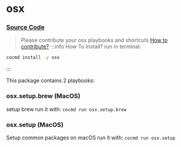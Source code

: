 # osx
### [ Source Code ](https://github.com/cocmd/hub/tree/master/packages/osx)
> Please contribute your osx playbooks and shortcuts
> [How to contribute?](https://cocmd.org/docs/contributing)
:::info How To Install?
run in terminal:
```bash
cocmd install -y osx
```
:::


This package contains 2 playbooks:

### osx.setup.brew (MacOS)
setup brew
run it with: `cocmd run osx.setup.brew`

### osx.setup (MacOS)
Setup common packages on macOS
run it with: `cocmd run osx.setup`





